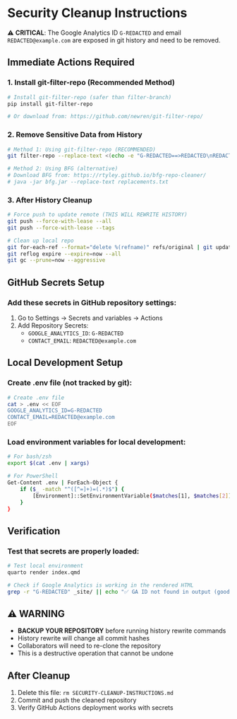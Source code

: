 # Security Cleanup Instructions

⚠️ **CRITICAL**: The Google Analytics ID `G-REDACTED` and email `REDACTED@example.com` are exposed in git history and need to be removed.

## Immediate Actions Required

### 1. Install git-filter-repo (Recommended Method)
```bash
# Install git-filter-repo (safer than filter-branch)
pip install git-filter-repo

# Or download from: https://github.com/newren/git-filter-repo/
```

### 2. Remove Sensitive Data from History
```bash
# Method 1: Using git-filter-repo (RECOMMENDED)
git filter-repo --replace-text <(echo -e "G-REDACTED==>REDACTED\nREDACTED@example.com==>REDACTED")

# Method 2: Using BFG (alternative)
# Download BFG from: https://rtyley.github.io/bfg-repo-cleaner/
# java -jar bfg.jar --replace-text replacements.txt
```

### 3. After History Cleanup
```bash
# Force push to update remote (THIS WILL REWRITE HISTORY)
git push --force-with-lease --all
git push --force-with-lease --tags

# Clean up local repo
git for-each-ref --format="delete %(refname)" refs/original | git update-ref --stdin
git reflog expire --expire=now --all
git gc --prune=now --aggressive
```

## GitHub Secrets Setup

### Add these secrets in GitHub repository settings:
1. Go to Settings → Secrets and variables → Actions
2. Add Repository Secrets:
   - `GOOGLE_ANALYTICS_ID`: `G-REDACTED`
   - `CONTACT_EMAIL`: `REDACTED@example.com`

## Local Development Setup

### Create .env file (not tracked by git):
```bash
# Create .env file
cat > .env << EOF
GOOGLE_ANALYTICS_ID=G-REDACTED
CONTACT_EMAIL=REDACTED@example.com
EOF
```

### Load environment variables for local development:
```bash
# For bash/zsh
export $(cat .env | xargs)

# For PowerShell  
Get-Content .env | ForEach-Object { 
    if ($_ -match "^([^=]+)=(.*)$") { 
        [Environment]::SetEnvironmentVariable($matches[1], $matches[2]) 
    } 
}
```

## Verification

### Test that secrets are properly loaded:
```bash
# Test local environment
quarto render index.qmd

# Check if Google Analytics is working in the rendered HTML
grep -r "G-REDACTED" _site/ || echo "✅ GA ID not found in output (good)"
```

## ⚠️ WARNING
- **BACKUP YOUR REPOSITORY** before running history rewrite commands
- History rewrite will change all commit hashes
- Collaborators will need to re-clone the repository
- This is a destructive operation that cannot be undone

## After Cleanup
1. Delete this file: `rm SECURITY-CLEANUP-INSTRUCTIONS.md`
2. Commit and push the cleaned repository
3. Verify GitHub Actions deployment works with secrets